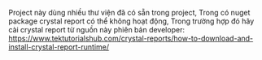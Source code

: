 Project này dùng nhiều thư viện đã có sẵn trong project, Trong có nuget package crystal report có thể không hoạt động, Trong trường hợp đó hãy cài crystal report từ nguồn này phiên bản developer: https://www.tektutorialshub.com/crystal-reports/how-to-download-and-install-crystal-report-runtime/
